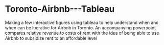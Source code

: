 # Toronto-Airbnb---Tableau
Making a few interactive figures using tableau to help understand when and when can be lucrative for Airbnb in Toronto. An accompanying powerpoint compares relative revenue to costs of rent with the idea of being able to use Airbnb to subsidize rent to an affordable level 
